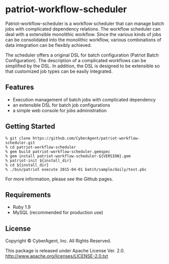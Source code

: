 patriot-workflow-scheduler
=============

Patriot-workflow-scheduler is a workflow scheduler that can manage
batch jobs with complicated dependency relations.  The workflow
scheduler can deal with a extensible monolithic workflow.  Since the
various kinds of jobs can be consolidated into the monolithic
workflow, various combinations of data integration can be flexibly
achieved.

The scheduler offers a original DSL for batch configuration (Patriot
Batch Configuration).  The description of a complicated workflows can
be simplified by the DSL.  In addition, the DSL is designed to be
extensible so that customized job types can be easily integrated.


Features
-------

* Execution management of batch jobs with complicated dependency
* an extensible DSL for batch job configurations
* a simple web console for jobs administration


Getting Started
-------

```
% git clone https://github.com/CyberAgent/patriot-workflow-scheduler.git
% cd patriot-workflow-scheduler
% gem build patriot-workflow-scheduler.gemspec
% gem install patriot-workflow-scheduler-${VERSION}.gem
% patriot-init ${install_dir}
% cd ${install_dir}
% ./bin/patriot execute 2015-04-01 batch/sample/daily/test.pbc
```

For more information, please see the Github pages.

   
Requirements
-------
* Ruby 1.9
* MySQL (recommended for production use)

License
-------

Copyright © CyberAgent, Inc. All Rights Reserved.

This package is released under Apache License Ver. 2.0.  
http://www.apache.org/licenses/LICENSE-2.0.txt
